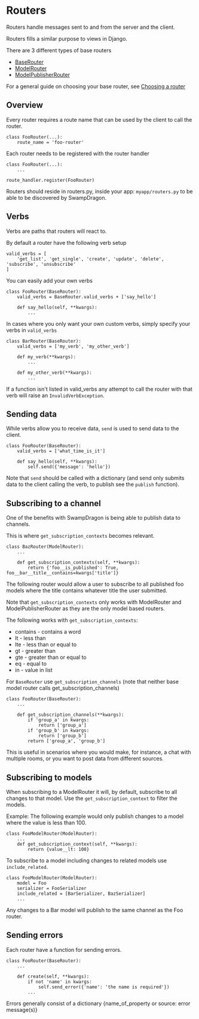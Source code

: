 # Routers

Routers handle messages sent to and from the server and the client.

Routers fills a similar purpose to views in Django.

There are 3 different types of base routers

+  [BaseRouter](/documentation/routers-base-router/)
+  [ModelRouter](/documentation/routers-base-model-router/)
+  [ModelPublisherRouter](/documentation/routers-base-model-publisher-router/)

For a general guide on choosing your base router, see [Choosing a router](/documentation/choosing-a-router/) 


## Overview 

Every router requires a route name that can be used by the client to call the router.

    class FooRouter(...):
        route_name = 'foo-router'
        

Each router needs to be registered with the router handler

    class FooRouter(...):
        ...

    route_handler.register(FooRouter)

Routers should reside in routers.py, inside your app: ```myapp/routers.py``` to be able to be discovered by SwampDragon.


## Verbs

Verbs are paths that routers will react to. 

By default a router have the following verb setup

    valid_verbs = [
        'get_list', 'get_single', 'create', 'update', 'delete', 'subscribe', 'unsubscribe'
    ]
    
You can easily add your own verbs

    class FooRouter(BaseRouter):
        valid_verbs = BaseRouter.valid_verbs + ['say_hello']
        
        def say_hello(self, **kwargs):
            ...
        

In cases where you only want your own custom verbs, simply specify your verbs in ```valid_verbs```

    class BarRouter(BaseRouter):
        valid_verbs = ['my_verb', 'my_other_verb']
        
        def my_verb(**kwargs):
            ...
        
        def my_other_verb(**kwargs):
            ...

If a function isn't listed in valid_verbs any attempt to call the router with that verb will raise an ```InvalidVerbException```.


## Sending data

While verbs allow you to receive data, ```send``` is used to send data to the client.

    class FooRouter(BaseRouter):
        valid_verbs = ['what_time_is_it']
        
        def say_hello(self, **kwargs):
            self.send({'message': 'hello'})
            
Note that ```send``` should be called with a dictionary (and send only submits data to the client calling the verb, to publish see the ```publish``` function).


## Subscribing to a channel

One of the benefits with SwampDragon is being able to publish data to channels.

This is where ```get_subscription_contexts``` becomes relevant.

    class BazRouter(ModelRouter):
        ...
        
        def get_subscription_contexts(self, **kwargs):
            return {'foo__is_published': True, foo__bar__title__contains=kwargs['title']}
            
The following router would allow a user to subscribe to all published foo models where the title contains whatever title the user submitted.

Note that ```get_subscription_contexts``` only works with ModelRouter and ModelPublisherRouter as they are the only model based routers.

The following works with ```get_subscription_contexts```:

*  contains - contains a word
*  lt - less than
*  lte - less than or equal to 
*  gt - greater than
*  gte - greater than or equal to
*  eq - equal to 
*  in - value in list


For ```BaseRouter``` use ```get_subscription_channels``` (note that neither base model router 
calls get_subscription_channels)

    class FooRouter(BaseRouter):
        ...
        
        def get_subscription_channels(**kwargs):
            if 'group_a' in kwargs:
                return ['group_a']
            if 'group_b' in kwargs:
                return ['group_b']
            return ['group_a', 'group_b']
            

This is useful in scenarios where you would make, for instance, a chat with multiple rooms, or you want to post data from different sources.


## Subscribing to models


When subscribing to a ModelRouter it will, by default, subscribe to all changes to that model.
Use the ```get_subscription_context``` to filter the models.

Example: The following example would only publish changes to a model where the value is less than 100. 

    class FooModelRouter(ModelRouter):
        ...
        def get_subscription_context(self, **kwargs):
            return {value__lt: 100}
            


To subscribe to a model including changes to related models use ```include_related```.


    class FooModelRouter(ModelRouter):
        model = Foo
        serializer = FooSerializer
        include_related = [BarSerializer, BazSerializer]
        ...

Any changes to a Bar model will publish to the same channel as the Foo router.

## Sending errors

Each router have a function for sending errors.

    class FooRouter(BaseRouter):
        ...
        
        def create(self, **kwargs):
            if not 'name' in kwargs:
                self.send_error({'name': 'the name is required'})
            ...
            
Errors generally consist of a dictionary {name_of_property or source: error message(s)}